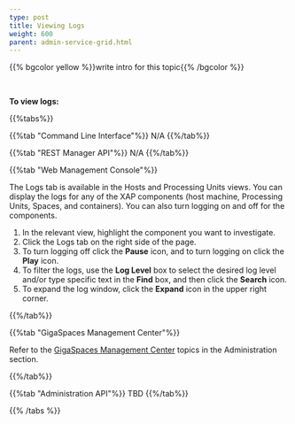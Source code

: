 ```yaml
---
type: post
title: Viewing Logs
weight: 600
parent: admin-service-grid.html
---
```

 
  

{{% bgcolor yellow %}}write intro for this topic{{% /bgcolor %}}

<br>

**To view logs:**
 
{{%tabs%}}

{{%tab "Command Line Interface"%}}
N/A
{{%/tab%}}

{{%tab "REST Manager API"%}}
N/A
{{%/tab%}}


{{%tab "Web Management Console"%}}

The Logs tab is available in the Hosts and Processing Units views. You can display the logs for any of the XAP components (host machine, Processing Units, Spaces, and containers). You can also turn logging on and off for the components.

1. In the relevant view, highlight the component you want to investigate.
1. Click the Logs tab on the right side of the page.
1. To turn logging off click the **Pause** icon, and to turn logging on click the **Play** icon.
1. To filter the logs, use the **Log Level** box to select the desired log level and/or type specific text in the **Find** box, and then click the **Search** icon.
1. To expand the log window, click the **Expand** icon in the upper right corner.

{{%/tab%}}


{{%tab "GigaSpaces Management Center"%}}

Refer to the [GigaSpaces Management Center](./gigaspaces-management-center.html) topics in the Administration section.

{{%/tab%}}


{{%tab "Administration API"%}}
TBD
{{%/tab%}}

{{% /tabs %}}
